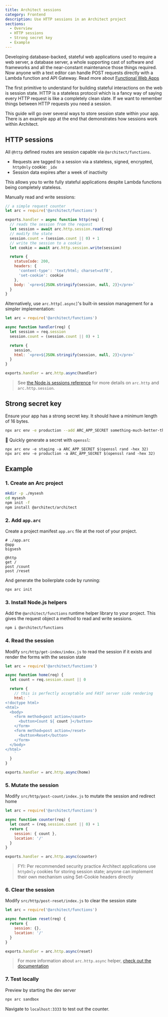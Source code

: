 ```yaml
---
title: Architect sessions
category: Frontend
description: Use HTTP sessions in an Architect project
sections:
  - Overview
  - HTTP sessions
  - Strong secret key
  - Example
---
```


Developing database-backed, stateful web applications used to require a web server, a database server, a whole supporting cast of software and frameworks and all the near-constant maintenance those things required. Now anyone with a text editor can handle POST requests directly with a Lambda function and API Gateway. Read more about [Functional Web Apps](https://fwa.dev)

The first primitive to understand for building stateful interactions on the web is session state. HTTP is a stateless protocol which is a fancy way of saying every HTTP request is like a completely clean slate. If we want to remember things between HTTP requests you need a session.

This guide will go over several ways to store session state within your app. There is an example app at the end that demonstrates how sessions work within Architect.


## HTTP sessions

All `@http` defined routes are session capable via `@architect/functions`.

- Requests are tagged to a session via a stateless, signed, encrypted, `httpOnly` cookie: `_idx`
- Session data expires after a week of inactivity

This allows you to write fully stateful applications despite Lambda functions being completely stateless.

Manually read and write sessions:

```javascript
// a simple request counter
let arc = require('@architect/functions')

exports.handler = async function http(req) {
  // reads the session from the request
  let session = await arc.http.session.read(req)
  // modify the state
  session.count = (session.count || 0) + 1
  // write the session to a cookie
  let cookie = await arc.http.session.write(session)

  return {
    statusCode: 200,
    headers: {
      'content-type': 'text/html; charset=utf8',
      'set-cookie': cookie
    },
    body: `<pre>${JSON.stringify(session, null, 2)}</pre>`
  }
}
```

Alternatively, use `arc.http[.async]`'s built-in session management for a simpler implementation:

```javascript
let arc = require('@architect/functions')

async function handler(req) {
  let session = req.session
  session.count = (session.count || 0) + 1

  return {
    session,
    html: `<pre>${JSON.stringify(session, null, 2)}</pre>`
  }
}

exports.handler = arc.http.async(handler)
```

> See [the Node.js sessions reference](../../reference/runtime-helpers/node.js#arc.http.session) for more details on `arc.http` and `arc.http.session`.


## Strong secret key

Ensure your app has a strong secret key. It should have a minimum length of 16 bytes.

```bash
npx arc env -e production --add ARC_APP_SECRET something-much-better-than-this
```

🎲  Quickly generate a secret with `openssl`:

```
npx arc env -e staging -a ARC_APP_SECRET $(openssl rand -hex 32)
npx arc env -e production -a ARC_APP_SECRET $(openssl rand -hex 32)
```


## Example

### 1. Create an Arc project

```bash
mkdir -p ./mysesh
cd mysesh
npm init -f
npm install @architect/architect
```

### 2. Add `app.arc`

Create a project manifest `app.arc` file at the root of your project.

```arc
# ./app.arc
@app
bigsesh

@http
get /
post /count
post /reset
```

And generate the boilerplate code by running:

```bash
npx arc init
```

### 3. Install Node.js helpers

Add the `@architect/functions` runtime helper library to your project. This gives the request object a method to read and write sessions.

```bash
npm i @architect/functions
```

### 4. Read the session

Modify `src/http/get-index/index.js` to read the session if it exists and render the forms with the session state

```javascript
let arc = require('@architect/functions')

async function home(req) {
  let count = req.session.count || 0

  return {
    // this is perfectly acceptable and FAST server side rendering
    html: `
<!doctype html>
<html>
  <body>
    <form method=post action=/count>
      <button>Count ${ count }</button>
    </form>
    <form method=post action=/reset>
      <button>Reset</button>
    </form>
  </body>
</html>
    `
  }
}

exports.handler = arc.http.async(home)
```

### 5. Mutate the session

Modify `src/http/post-count/index.js` to mutate the session and redirect home

```javascript
let arc = require('@architect/functions')

async function counter(req) {
  let count = (req.session.count || 0) + 1
  return {
    session: { count },
    location: '/'
  }
}

exports.handler = arc.http.async(counter)
```

> FYI: Per recommended security practice Architect applications use `httpOnly` cookies for storing session state; anyone can implement their own mechanism using Set-Cookie headers directly

### 6. Clear the session

Modify `src/http/post-reset/index.js` to clear the session state

```javascript
let arc = require('@architect/functions')

async function reset(req) {
  return {
    session: {},
    location: '/'
  }
}

exports.handler = arc.http.async(reset)
```

> For more information about `arc.http.async` helper, [check out the documentation](../../reference/runtime-helpers/node.js#arc.http.async)

### 7. Test locally

Preview by starting the dev server

```bash
npx arc sandbox
```

Navigate to `localhost:3333` to test out the counter.
